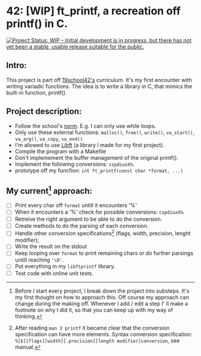 # 42: [WIP] ft_printf, a recreation off printf() in C.

[![Project Status: WIP – Initial development is in progress, but there has not yet been a stable, usable release suitable for the public.](https://www.repostatus.org/badges/latest/wip.svg)](https://www.repostatus.org/#wip)

## Intro:
This project is part off [19school42's](https://www.facebook.com/19network42/) curriculum. It's my first encounter with writing variadic functions. The idea is to write a library in C, that mimics the built-in function, printf(). 

## Project description: 
* Follow the school's [norm](https://github.com/42School/norminette). E.g. I can only use while loops. 
* Only use these external functions: `malloc()`, `free()`,  `write()`, `va_start()`, `va_arg()`, `va_copy`, `va_end()`
* I'm allowed to use [Libft](https://github.com/FionaSelanno/libft42) (a library I made for my first project). 
* Compile the program with a Makefile
* Don't implemement the buffer management of the original printf().
* Implement the following conversions: `cspdiuxX%`.
* prototype off my funcfion: `int ft_printf(const char *format, ...)`

## My current[^1] approach:
- [ ] Print every char off `format` untill it encounters '%'
- [ ] When it encounters a '%' check for possible conversions: `cspdiuxX%`. 
- [ ] Retreive the right argument to be able to do the conversion.
- [ ] Create methods to do the parsing of each conversion.
- [ ] Handle other conversion specifications[^2] (flags, width, precision, lenght modifier);
- [ ] Write the result on the stdout
- [ ] Keep looping over `format` to print remaining chars or do further parsings untill reaching `'\0'`.
- [ ] Put everything in my `libftprintf` library.
- [ ] Test code with online unit tests.

[^1]: Before I start every project, I break down the project into substeps. It's my first thought on how to approach this. Off course my approach can change during the making off. Whenever I add / edit a step I' ll make a footnote on why I did it, so that you can keep up with my way of thinking.
[^2]: After reading `man 3 printf` it became clear that the conversion specification can have more elements. Syntax conversion specification: `%[$][flags][width][.precision][length modifier]conversion`, see manual.
